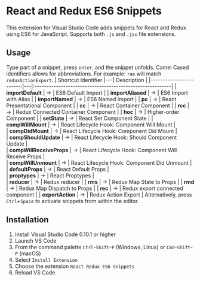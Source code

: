 # React and Redux ES6 Snippets

This extension for Visual Studio Code adds snippets for React and Redux using ES6 for JavaScript. Supports both `.js` and `.jsx` file extensions.

## Usage

Type part of a snippet, press `enter`, and the snippet unfolds. Camel Cased identifiers allows for abbreviations.
For example: `rae` will match `reduxActionExport`.
| Shortcut Identifier |---| Description |
|------------------------:|---|:---------------------------------------------------------|
| **importDefault** | → | ES6 Default Import |
| **importAliased** | → | ES6 Import with Alias |
| **importNamed** | → | ES6 Named Import |
| **pc** | → | React Presentational Component |
| **cc** | → | React Container Component |
| **rcc** | → | Redux Connected Container Component |
| **hoc** | → | Higher-order Component |
| **setState** | → | React Set Component State |
| **compWillMount** | → | React Lifecycle Hook: Component Will Mount |  
| **compDidMount** | → | React Lifecycle Hook: Component Did Mount |  
| **compShouldUpdate** | → | React Lifecycle Hook: Should Component Update |  
| **compWillReceiveProps** | → | React Lifecycle Hook: Component Will Receive Props |  
| **compWillUnmount** | → | React Lifecycle Hook: Component Did Unmount |  
| **defaultProps** | → | React Default Props |  
| **proptypes** | → | React Proptypes |  
| **reducer** | → | Redux reducer |
| **rms** | → | Redux Map State to Props |
| **rmd** | → | Redux Map Dispatch to Props |
| **rec** | → | Redux export connected component |
| **exportAction** | → | Redux Action Export |
Alternatively, press `Ctrl`+`Space` to activate snippets from within the editor.

## Installation

1.  Install Visual Studio Code 0.10.1 or higher
2.  Launch VS Code
3.  From the command palette `Ctrl`-`Shift`-`P` (Windows, Linux) or `Cmd`-`Shift`-`P` (macOS)
4.  Select `Install Extension`
5.  Choose the extension `React Redux ES6 Snippets`
6.  Reload VS Code
